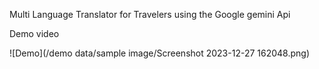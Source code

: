 Multi Language Translator for Travelers using the Google gemini Api

Demo video 

![Demo](/demo data/sample image/Screenshot 2023-12-27 162048.png)

